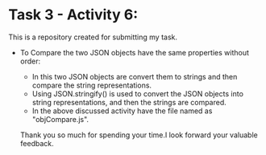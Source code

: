 # Task 3 - Activity 6:

This is a repository created for submitting my task.

 - To Compare the two JSON objects have the same properties without order:

      - In this two JSON objects are convert them to strings and then compare the string representations.
      - Using JSON.stringify() is used to convert the JSON objects into string representations, and then the strings are compared. 
      - In the above discussed activity have the file named as "objCompare.js".

      Thank you so much for spending your time.I look forward your valuable feedback.